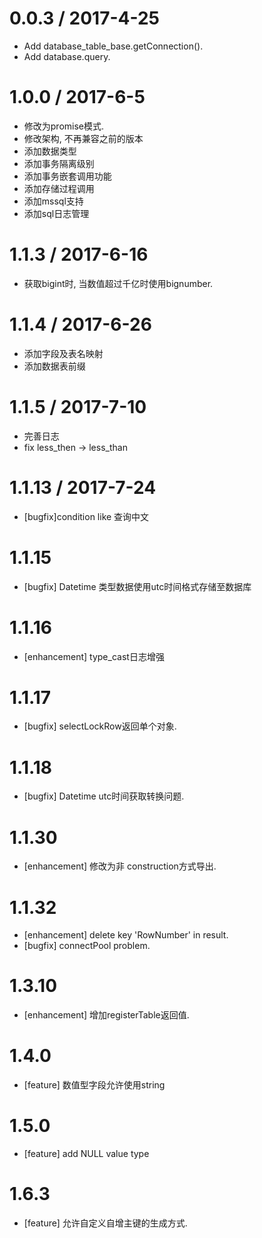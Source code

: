 
0.0.3 / 2017-4-25
==================
  - Add database_table_base.getConnection().
  - Add database.query.

1.0.0 / 2017-6-5
==================
  - 修改为promise模式.
  - 修改架构, 不再兼容之前的版本
  - 添加数据类型
  - 添加事务隔离级别
  - 添加事务嵌套调用功能
  - 添加存储过程调用
  - 添加mssql支持
  - 添加sql日志管理

1.1.3 / 2017-6-16
==================
  - 获取bigint时, 当数值超过千亿时使用bignumber.

1.1.4 / 2017-6-26
==================
  - 添加字段及表名映射
  - 添加数据表前缀

1.1.5 / 2017-7-10
==================
  - 完善日志
  - fix less_then -> less_than

1.1.13 / 2017-7-24
==================
  - [bugfix]condition like 查询中文

1.1.15
==================
  - [bugfix] Datetime 类型数据使用utc时间格式存储至数据库

1.1.16
==================
  - [enhancement] type_cast日志增强

1.1.17
==================
  - [bugfix] selectLockRow返回单个对象.

1.1.18
==================
  - [bugfix] Datetime utc时间获取转换问题.

1.1.30
==================
  - [enhancement] 修改为非 construction方式导出.

1.1.32
==================
  - [enhancement] delete key 'RowNumber' in result.
  - [bugfix] connectPool problem.

1.3.10
==================
  - [enhancement] 增加registerTable返回值.

1.4.0
==================
  - [feature] 数值型字段允许使用string

1.5.0
==================
  - [feature] add NULL value type

1.6.3
==================
  - [feature] 允许自定义自增主键的生成方式.